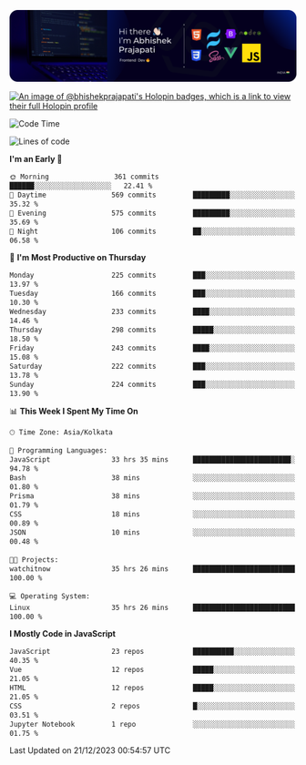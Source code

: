 ![Banner](./Header.png)

[![An image of @bhishekprajapati's Holopin badges, which is a link to view their full Holopin profile](https://holopin.me/bhishekprajapati)](https://holopin.io/@bhishekprajapati)

<!--START_SECTION:waka-->
![Code Time](http://img.shields.io/badge/Code%20Time-270%20hrs%208%20mins-blue)

![Lines of code](https://img.shields.io/badge/From%20Hello%20World%20I%27ve%20Written-1.6%20million%20lines%20of%20code-blue)

**I'm an Early 🐤** 

```text
🌞 Morning                361 commits         ██████░░░░░░░░░░░░░░░░░░░   22.41 % 
🌆 Daytime                569 commits         █████████░░░░░░░░░░░░░░░░   35.32 % 
🌃 Evening                575 commits         █████████░░░░░░░░░░░░░░░░   35.69 % 
🌙 Night                  106 commits         ██░░░░░░░░░░░░░░░░░░░░░░░   06.58 % 
```
📅 **I'm Most Productive on Thursday** 

```text
Monday                   225 commits         ███░░░░░░░░░░░░░░░░░░░░░░   13.97 % 
Tuesday                  166 commits         ███░░░░░░░░░░░░░░░░░░░░░░   10.30 % 
Wednesday                233 commits         ████░░░░░░░░░░░░░░░░░░░░░   14.46 % 
Thursday                 298 commits         █████░░░░░░░░░░░░░░░░░░░░   18.50 % 
Friday                   243 commits         ████░░░░░░░░░░░░░░░░░░░░░   15.08 % 
Saturday                 222 commits         ███░░░░░░░░░░░░░░░░░░░░░░   13.78 % 
Sunday                   224 commits         ███░░░░░░░░░░░░░░░░░░░░░░   13.90 % 
```


📊 **This Week I Spent My Time On** 

```text
🕑︎ Time Zone: Asia/Kolkata

💬 Programming Languages: 
JavaScript               33 hrs 35 mins      ████████████████████████░   94.78 % 
Bash                     38 mins             ░░░░░░░░░░░░░░░░░░░░░░░░░   01.80 % 
Prisma                   38 mins             ░░░░░░░░░░░░░░░░░░░░░░░░░   01.79 % 
CSS                      18 mins             ░░░░░░░░░░░░░░░░░░░░░░░░░   00.89 % 
JSON                     10 mins             ░░░░░░░░░░░░░░░░░░░░░░░░░   00.48 % 

🐱‍💻 Projects: 
watchitnow               35 hrs 26 mins      █████████████████████████   100.00 % 

💻 Operating System: 
Linux                    35 hrs 26 mins      █████████████████████████   100.00 % 
```

**I Mostly Code in JavaScript** 

```text
JavaScript               23 repos            ██████████░░░░░░░░░░░░░░░   40.35 % 
Vue                      12 repos            █████░░░░░░░░░░░░░░░░░░░░   21.05 % 
HTML                     12 repos            █████░░░░░░░░░░░░░░░░░░░░   21.05 % 
CSS                      2 repos             █░░░░░░░░░░░░░░░░░░░░░░░░   03.51 % 
Jupyter Notebook         1 repo              ░░░░░░░░░░░░░░░░░░░░░░░░░   01.75 % 
```




 Last Updated on 21/12/2023 00:54:57 UTC
<!--END_SECTION:waka-->
<!--
**bhishekprajapati/bhishekprajapati** is a ✨ _special_ ✨ repository because its `README.md` (this file) appears on your GitHub profile.

Here are some ideas to get you started:

- 🔭 I’m currently working on ...
- 🌱 I’m currently learning ...
- 👯 I’m looking to collaborate on ...
- 🤔 I’m looking for help with ...
- 💬 Ask me about ...
- 📫 How to reach me: ...
- 😄 Pronouns: ...
- ⚡ Fun fact: ...
-->
